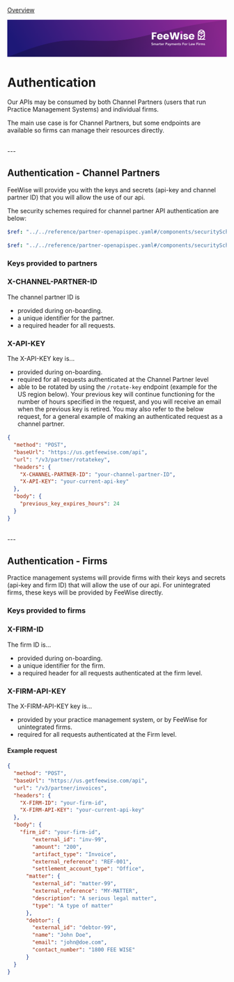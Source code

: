 [Overview](./README.md)

![plot](./images/linkedin.png)

# Authentication
Our APIs may be consumed by both Channel Partners (users that run Practice Management Systems) and individual firms.

The main use case is for Channel Partners, but some endpoints are available so firms can manage their resources directly.

<br />
---
<br />

## Authentication - Channel Partners
FeeWise will provide you with the keys and secrets (api-key and channel partner ID) that you will allow the use of our api.

The security schemes required for channel partner API authentication are below:

```yaml json_schema
$ref: "../../reference/partner-openapispec.yaml#/components/securitySchemes/PartnerAuth"
```

```yaml json_schema
$ref: "../../reference/partner-openapispec.yaml#/components/securitySchemes/APIAuth"
```

### Keys provided to partners

### X-CHANNEL-PARTNER-ID
The channel partner ID is

* provided during on-boarding.
* a unique identifier for the partner.
* a required header for all requests.


### X-API-KEY
The X-API-KEY key is...

* provided during on-boarding.
* required for all requests authenticated at the Channel Partner level
* able to be rotated by using the `/rotate-key` endpoint (example for the US region below). Your previous key will continue functioning for the number of hours specified in the request, and you will receive an email when the previous key is retired. You may also refer to the below request, for a general example of making an authenticated request as a channel partner.

```json http
{
  "method": "POST",
  "baseUrl": "https://us.getfeewise.com/api",
  "url": "/v3/partner/rotatekey",
  "headers": {
    "X-CHANNEL-PARTNER-ID": "your-channel-partner-ID",
    "X-API-KEY": "your-current-api-key"
  },
  "body": {
    "previous_key_expires_hours": 24
  }
}
```

<br />
---
<br />

## Authentication - Firms
Practice management systems will provide firms with their keys and secrets (api-key and firm ID) that will allow the use of our api. For unintegrated firms, these keys will be provided by FeeWise directly.

### Keys provided to firms

### X-FIRM-ID
The firm ID is...

* provided during on-boarding.
* a unique identifier for the firm.
* a required header for all requests authenticated at the firm level.

### X-FIRM-API-KEY
The X-FIRM-API-KEY key is...

* provided by your practice management system, or by FeeWise for unintegrated firms.
* required for all requests authenticated at the Firm level.

#### Example request

```json http
{
  "method": "POST",
  "baseUrl": "https://us.getfeewise.com/api",
  "url": "/v3/partner/invoices",
  "headers": {
    "X-FIRM-ID": "your-firm-id",
    "X-FIRM-API-KEY": "your-current-api-key"
  },
  "body": {
    "firm_id": "your-firm-id",
        "external_id": "inv-99",
        "amount": "200",
        "artifact_type": "Invoice",
        "external_reference": "REF-001",
        "settlement_account_type": "Office",
      "matter": {
        "external_id": "matter-99",
        "external_reference": "MY-MATTER",
        "description": "A serious legal matter",
        "type": "A type of matter"
      },
      "debtor": {
        "external_id": "debtor-99",
        "name": "John Doe",
        "email": "john@doe.com",
        "contact_number": "1800 FEE WISE"
      }
  }
}
```

